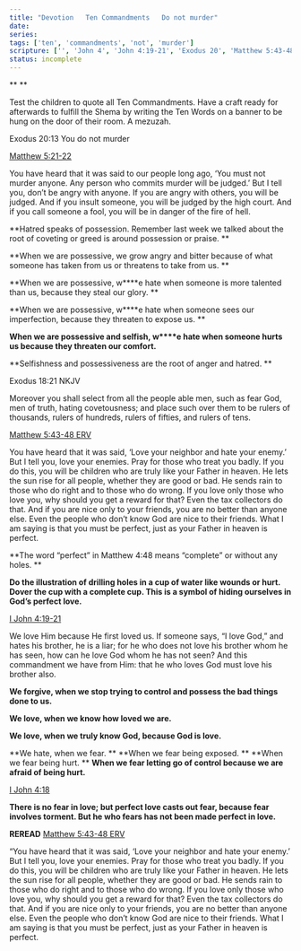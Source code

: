 ```yaml
---
title: "Devotion   Ten Commandments   Do not murder"
date: 
series: 
tags: ['ten', 'commandments', 'not', 'murder']
scripture: ['', 'John 4', 'John 4:19-21', 'Exodus 20', 'Matthew 5:43-48', 'Matthew 5', 'Matthew 4', 'Matthew 5:21-22', 'Exodus 18']
status: incomplete
---
```


**
**

Test the children to quote all Ten Commandments. Have a craft ready for afterwards to fulfill the Shema by writing the Ten Words on a banner to be hung on the door of their room. A mezuzah.

Exodus 20:13
You do not murder

[Matthew 5:21-22](https://my.bible.com/bible/406/MAT.5.21-22)

You have heard that it was said to our people long ago, ‘You must not murder anyone. Any person who commits murder will be judged.’ But I tell you, don’t be angry with anyone. If you are angry with others, you will be judged. And if you insult someone, you will be judged by the high court. And if you call someone a fool, you will be in danger of the fire of hell.

**Hatred speaks of possession. Remember last week we talked about the root of coveting or greed is around possession or praise. **

**When we are possessive, we grow angry and bitter because of what someone has taken from us or threatens to take from us. **

**When we are possessive, w****e hate when someone is more talented than us, because they steal our glory. **

**When we are possessive, w****e hate when someone sees our imperfection, because they threaten to expose us. **

**When we are possessive and selfish, w****e hate when someone hurts us because they threaten our comfort.**

**Selfishness and possessiveness are the root of anger and hatred. **

Exodus 18:21 NKJV

Moreover you shall select from all the people able men, such as fear God, men of truth, hating covetousness; and place such over them to be rulers of thousands, rulers of hundreds, rulers of fifties, and rulers of tens.

[Matthew 5:43-48 ERV](https://my.bible.com/bible/406/MAT.5.43-48)

You have heard that it was said, ‘Love your neighbor and hate your enemy.’ But I tell you, love your enemies. Pray for those who treat you badly. If you do this, you will be children who are truly like your Father in heaven. He lets the sun rise for all people, whether they are good or bad. He sends rain to those who do right and to those who do wrong. If you love only those who love you, why should you get a reward for that? Even the tax collectors do that. And if you are nice only to your friends, you are no better than anyone else. Even the people who don’t know God are nice to their friends. What I am saying is that you must be perfect, just as your Father in heaven is perfect.

**The word “perfect” in Matthew 4:48 means “complete” or without any holes. **

**Do the illustration of drilling holes in a cup of water like wounds or hurt. Dover the cup with a complete cup. This is a symbol of hiding ourselves in God’s perfect love.**

[I John 4:19-21](https://my.bible.com/bible/114/1JN.4.19-21)

We love Him because He first loved us. If someone says, “I love God,” and hates his brother, he is a liar; for he who does not love his brother whom he has seen, how can he love God whom he has not seen? And this commandment we have from Him: that he who loves God must love his brother also.

**We forgive, when we stop trying to control and possess the bad things done to us.**

**We love, when we know how loved we are.**

**We love, when we truly know God, because God is love.**

**We hate, when we fear. **
**When we fear being exposed. **
**When we fear being hurt. **
**When we fear letting go of control because we are afraid of being hurt.**

[I John 4:18](https://my.bible.com/bible/114/1JN.4.18)

**There is no fear in love; but perfect love casts out fear, because fear involves torment. But he who fears has not been made perfect in love.**

**REREAD**
[Matthew 5:43-48 ERV](https://my.bible.com/bible/406/MAT.5.43-48)

“You have heard that it was said, ‘Love your neighbor and hate your enemy.’ But I tell you, love your enemies. Pray for those who treat you badly. If you do this, you will be children who are truly like your Father in heaven. He lets the sun rise for all people, whether they are good or bad. He sends rain to those who do right and to those who do wrong. If you love only those who love you, why should you get a reward for that? Even the tax collectors do that. And if you are nice only to your friends, you are no better than anyone else. Even the people who don’t know God are nice to their friends. What I am saying is that you must be perfect, just as your Father in heaven is perfect.